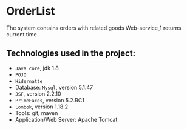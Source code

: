 # OrderList

The system contains orders with related goods
Web-service_1  returns current time

## Technologies used in the project:
- `Java core`, jdk 1.8
- `POJO`
- `Hidernatte`
- Database: `Mysql`, version 5.1.47
- `JSF`, version 2.2.10
- `PrimeFaces`, version 5.2.RC1
- `Lombok`, version 1.18.2
- Tools: git, maven
- Application/Web Server: Apache Tomcat